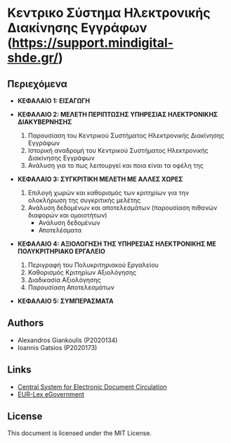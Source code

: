 # Κεντρικο Σύστημα Ηλεκτρονικής Διακίνησης Εγγράφων  (https://support.mindigital-shde.gr/)


## Περιεχόμενα

- **ΚΕΦΑΛΑΙΟ 1: ΕΙΣΑΓΩΓΗ**

- **ΚΕΦΑΛΑΙΟ 2: ΜΕΛΕΤΗ ΠΕΡΙΠΤΩΣΗΣ ΥΠΗΡΕΣΙΑΣ ΗΛΕΚΤΡΟΝΙΚΗΣ ΔΙΑΚΥΒΕΡΝΗΣΗΣ**
  1. Παρουσίαση του Κεντρικού Συστήματος Ηλεκτρονικής Διακίνησης Εγγράφων
  2. Ιστορική αναδρομή του Κεντρικού Συστήματος Ηλεκτρονικής Διακίνησης Εγγράφων
  3. Ανάλυση για το πως λειτουργεί και ποια είναι τα οφέλη της

- **ΚΕΦΑΛΑΙΟ 3: ΣΥΓΚΡΙΤΙΚΗ ΜΕΛΕΤΗ ΜΕ ΑΛΛΕΣ ΧΩΡΕΣ**
  1. Επιλογή χωρών και καθορισμός των κριτηρίων για την ολοκλήρωση της συγκριτικής μελέτης
  2. Ανάλυση δεδομένων και αποτελεσμάτων (παρουσίαση πιθανών διαφορών και ομοιοτήτων)
     - Ανάλυση δεδομένων
     - Αποτελέσματα

- **ΚΕΦΑΛΑΙΟ 4: ΑΞΙΟΛΟΓΗΣΗ ΤΗΣ ΥΠΗΡΕΣΙΑΣ ΗΛΕΚΤΡΟΝΙΚΗΣ ΜΕ ΠΟΛΥΚΡΙΤΗΡΙΑΚΟ ΕΡΓΑΛΕΙΟ**
  1. Περιγραφή του Πολυκριτηριακού Εργαλείου
  2. Καθορισμός Κριτηρίων Αξιολόγησης
  3. Διαδικασία Αξιολόγησης
  4. Παρουσίαση Αποτελεσμάτων

- **ΚΕΦΑΛΑΙΟ 5: ΣΥΜΠΕΡΑΣΜΑΤΑ**

## Authors

- Alexandros Giankoulis (P2020134)
- Ioannis Gatsios (P2020173)

## Links

- [Central System for Electronic Document Circulation](https://support.mindigital-shde.gr/)
- [EUR-Lex eGovernment](https://eur-lex.europa.eu/EL/legal-content/summary/egovernment.html)

## License

This document is licensed under the MIT License.

